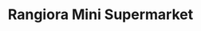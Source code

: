 ---
title: "Rangiora Mini Supermarket"
url: /palmerston-north/rangiora-mini-supermarket/
shop: convenience
---